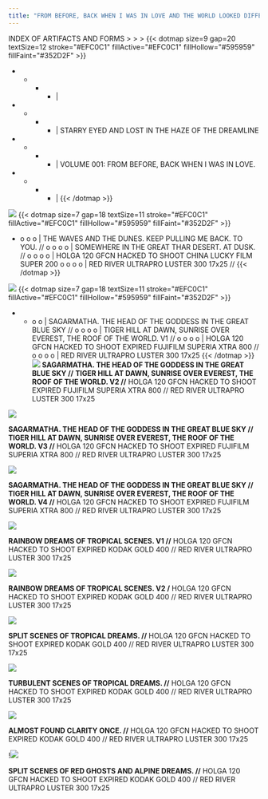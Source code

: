 ```yaml
---
title: "FROM BEFORE, BACK WHEN I WAS IN LOVE AND THE WORLD LOOKED DIFFERENT."
---
```


INDEX OF ARTIFACTS AND FORMS > > >
{{< dotmap size=9 gap=20 textSize=12 stroke="#EFC0C1" fillActive="#EFC0C1" fillHollow="#595959" fillFaint="#352D2F" >}}

- - - - |
- - - - | STARRY EYED AND LOST IN THE HAZE OF THE DREAMLINE
- - - - | VOLUME 001: FROM BEFORE, BACK WHEN I WAS IN LOVE.
- - - - |
        {{< /dotmap >}}

![ ](/index_of_artifacts_and_forms/from_before/001_the_waves_in_the_dunes_keep_pulling_me_back_to_you.jpg)
{{< dotmap size=7 gap=18 textSize=11 stroke="#EFC0C1" fillActive="#EFC0C1" fillHollow="#595959" fillFaint="#352D2F" >}}

- o o o | THE WAVES AND THE DUNES. KEEP PULLING ME BACK. TO YOU. //
  o o o o | SOMEWHERE IN THE GREAT THAR DESERT. AT DUSK. //
  o o o o | HOLGA 120 GFCN HACKED TO SHOOT CHINA LUCKY FILM SUPER 200
  o o o o | RED RIVER ULTRAPRO LUSTER 300 17x25 //
  {{< /dotmap >}}

![ ](/index_of_artifacts_and_forms/from_before/002_the_head_of_the_goddess_in_the_great_blue_sky_ver1.jpg)
{{< dotmap size=7 gap=18 textSize=11 stroke="#EFC0C1" fillActive="#EFC0C1" fillHollow="#595959" fillFaint="#352D2F" >}}

- - o o | SAGARMATHA. THE HEAD OF THE GODDESS IN THE GREAT BLUE SKY //
    o o o o | TIGER HILL AT DAWN, SUNRISE OVER EVEREST, THE ROOF OF THE WORLD. V1 //
    o o o o | HOLGA 120 GFCN HACKED TO SHOOT EXPIRED FUJIFILM SUPERIA XTRA 800 //
    o o o o | RED RIVER ULTRAPRO LUSTER 300 17x25
    {{< /dotmap >}}
    <br>
    ![ ](/index_of_artifacts_and_forms/from_before/003_the_head_of_the_goddess_in_the_great_blue_sky_ver2.jpg)
    **SAGARMATHA. THE HEAD OF THE GODDESS IN THE GREAT BLUE SKY //**
    **TIGER HILL AT DAWN, SUNRISE OVER EVEREST, THE ROOF OF THE WORLD. V2 //**
    HOLGA 120 GFCN HACKED TO SHOOT EXPIRED FUJIFILM SUPERIA XTRA 800 //
    RED RIVER ULTRAPRO LUSTER 300 17x25

![ ](/index_of_artifacts_and_forms/from_before/004_the_head_of_the_goddess_in_the_great_blue_sky_ver3.jpg)

**SAGARMATHA. THE HEAD OF THE GODDESS IN THE GREAT BLUE SKY //**
**TIGER HILL AT DAWN, SUNRISE OVER EVEREST, THE ROOF OF THE WORLD. V3 //**
HOLGA 120 GFCN HACKED TO SHOOT EXPIRED FUJIFILM SUPERIA XTRA 800 //
RED RIVER ULTRAPRO LUSTER 300 17x25

![ ](/index_of_artifacts_and_forms/from_before/005_the_head_of_the_goddess_in_the_great_blue_sky_ver4.jpg)

**SAGARMATHA. THE HEAD OF THE GODDESS IN THE GREAT BLUE SKY //**
**TIGER HILL AT DAWN, SUNRISE OVER EVEREST, THE ROOF OF THE WORLD. V4 //**
HOLGA 120 GFCN HACKED TO SHOOT EXPIRED FUJIFILM SUPERIA XTRA 800 //
RED RIVER ULTRAPRO LUSTER 300 17x25

![ ](/index_of_artifacts_and_forms/from_before/006_rainbow_dreams_of_tropical_scenes_ver1.jpg)

**RAINBOW DREAMS OF TROPICAL SCENES. V1 //**
HOLGA 120 GFCN HACKED TO SHOOT EXPIRED KODAK GOLD 400 //
RED RIVER ULTRAPRO LUSTER 300 17x25

![ ](/index_of_artifacts_and_forms/from_before/007_rainbow_dreams_of_tropical_scenes_ver2.jpg)

**RAINBOW DREAMS OF TROPICAL SCENES. V2 /**
HOLGA 120 GFCN HACKED TO SHOOT EXPIRED KODAK GOLD 400 //
RED RIVER ULTRAPRO LUSTER 300 17x25

![ ](/index_of_artifacts_and_forms/from_before/008_split_scenes_of_tropical_dreams.jpg)

**SPLIT SCENES OF TROPICAL DREAMS. //**
HOLGA 120 GFCN HACKED TO SHOOT EXPIRED KODAK GOLD 400 //
RED RIVER ULTRAPRO LUSTER 300 17x25

![ ](/index_of_artifacts_and_forms/from_before/009_turbulent_scenes_of_tropical_dreams.jpg)

**TURBULENT SCENES OF TROPICAL DREAMS. //**
HOLGA 120 GFCN HACKED TO SHOOT EXPIRED KODAK GOLD 400 //
RED RIVER ULTRAPRO LUSTER 300 17x25

![ ](/index_of_artifacts_and_forms/from_before/010_almost_found_clarity_once.jpg)

**ALMOST FOUND CLARITY ONCE. //**
HOLGA 120 GFCN HACKED TO SHOOT EXPIRED KODAK GOLD 400 //
RED RIVER ULTRAPRO LUSTER 300 17x25

!![ ](/index_of_artifacts_and_forms/from_before/011_split_scenes_of_red_ghosts_and_alpine_dreams.jpg)

**SPLIT SCENES OF RED GHOSTS AND ALPINE DREAMS. //**
HOLGA 120 GFCN HACKED TO SHOOT EXPIRED KODAK GOLD 400 //
RED RIVER ULTRAPRO LUSTER 300 17x25
